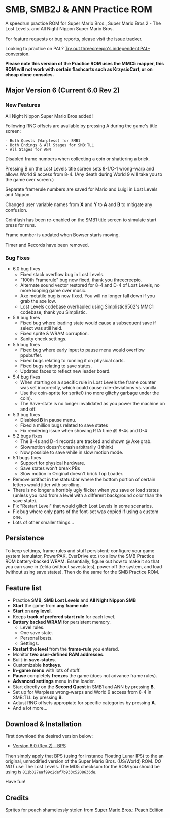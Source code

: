 # SMB, SMB2J & ANN Practice ROM

A speedrun practice ROM for Super Mario Bros., Super Mario Bros 2 - The Lost Levels. and All Night Nippon Super Mario Bros.

For feature requests or bug reports, please visit the [issue tracker](https://github.com/lain-web2000/pellsson-rev2/issues).

Looking to practice on PAL? [Try out threecreepio's independent PAL-conversion.](https://github.com/threecreepio/pallsson)

**Please note this version of the Practice ROM uses the MMC5 mapper, this ROM will not work with certain flashcarts such as KrzysioCart, or on cheap clone consoles.**
 
## Major Version 6 (Current 6.0 Rev 2)

### New Features 
All Night Nippon Super Mario Bros added!

Following RNG offsets are available by pressing A during the game's title screen:

	- Both Quests (Warpless) for SMB1
	- Both Endings & All Stages for SMB:TLL
	- All Stages for ANN

Disabled frame numbers when collecting a coin or shattering a brick.

Pressing B on the Lost Levels title screen sets 8-1/C-1 wrong-warp and allows World 9 access from 8-4. (Any death during World 9 will take you to the game over screen.)

Separate framerule numbers are saved for Mario and Luigi in Lost Levels and Nippon.

Changed user variable names from **X** and **Y** to **A** and **B** to mitigate any confusion.

Coinflash has been re-enabled on the SMB1 title screen to simulate start press for runs.

Frame number is updated when Bowser starts moving.

Timer and Records have been removed.
### Bug Fixes
- 6.0 bug fixes
	- Fixed stack overflow bug in Lost Levels.
	- "100th Framerule" bug now fixed, thank you threecreepio.
   	- Alternate sound vector restored for 8-4 and D-4 of Lost Levels, no more looping game over music.
   	- Axe metatile bug is now fixed. You will no longer fall down if you grab the axe low.
   	- Lost Levels codebase overhauled using Simplistic6502's MMC1 codebase, thank you Simplistic.
- 5.6 bug fixes
	- Fixed bug where loading state would cause a subsequent save if select was still held.
	- Fixed sprite & WRAM corruption.
	- Sanity check settings.
- 5.5 bug fixes
	- Fixed bug where early input to pause menu would overflow ppubuffer.
	- Fixed bugs relating to running it on physical carts.
	- Fixed bugs relating to save states.
	- Updated faces to reflect new leader board.
- 5.4 bug fixes
	- When starting on a specific rule in Lost Levels the frame counter was set incorrectly, which could cause rule-deviations vs. vanilla.
	- Use the coin-sprite for sprite0 (no more glitchy garbage under the coin).
	- The Save-state is no longer invalidated as you power the machine on and off.
- 5.3 bug fixes
	- Disabled **B** in pause menu.
	- Fixed a million bugs related to save states
	- Fix rendering issue when showing RTA time @ 8-4s and D-4
- 5.2 bugs fixes
	- The 8-4s and D-4 records are tracked and shown @ Axe grab.
	- Slowmotion doesn't crash arbitrarily (I think)
	- Now possible to save while in slow motion mode.
- 5.1 bugs fixes
	- Support for physical hardware.
	- Save states won't break PBs
	- Slow motion in Original doesn't brick Top Loader.
- Remove artifact in the statusbar where the bottom portion of certain letters would jitter with scrolling.
- There is no longer a horribly ugly flicker when you save or load states (unless you load from a level with a different background color than the save state).
- Fix "Restart Level" that would glitch Lost Levels in some scenarios.
- Fix bug where only parts of the font-set was copied if using a custom one.
- Lots of other smaller things...

## Persistence

To keep settings, frame rules and stuff persistent; configure your game
system (emulator, PowerPAK, EverDrive etc.) to allow the SMB Practice ROM
battery-backed WRAM. Essentially, figure out how to make it so that you can
save in Zelda (without savestates), power off the system, and load (without using save states). Then do the same for the SMB Practice ROM.

## Feature list
- Practice **SMB**, **SMB Lost Levels** and **All Night Nippon SMB**
- **Start** the game from **any frame rule**
- **Start** on **any level**.
- Keeps **track of prefered start rule** for each level.
- **Battery backed WRAM** for persistent memory.
	- Level rules.
	- One save state.
	- Personal bests.
	- Settings.
- **Restart the level** from the **frame-rule** you entered.
- Monitor **two user-defined RAM addresses**.
- Built-in **save-states**.
- Customizable **hotkeys**.
- **In-game menu** with lots of stuff.
- **Pause** completely **freezes** the game (does not advance frame rules).
- **Advanced settings** menu in the loader.
- Start directly on the **Second Quest** in SMB1 and ANN by pressing **B**.
- Set up for Warpless wrong-warps and World 9 access from 8-4 in SMB:TLL by pressing **B**.
- Adjust RNG offsets appropiate for specific categories by pressing **A**.
- And a lot more...

## Download & Installation

First download the desired version below:

- [Version 6.0 (Rev 2) - BPS](https://github.com/lain-web2000/pellsson-rev2/raw/master/Pellsson%206.0%20(Rev%202.0).bps)

Then simply apply that BPS (using for instance Floating Lunar IPS) to the an original, unmodified version of the Super Mario Bros. (US/World) ROM. *DO NOT* use The Lost Levels. The MD5 checksum for the ROM you should be using is `811b027eaf99c2def7b933c5208636de`.

Have fun!

## Credits
Sprites for peach shamelessly stolen from [Super Mario Bros.: Peach Edition](https://www.romhacking.net/hacks/1229)
